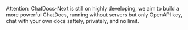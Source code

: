 Attention: ChatDocs-Next is still on highly developing, we aim to build a more powerful ChatDocs, running without servers but only OpenAPI key, chat with your own docs saftely, privately, and no limit.

